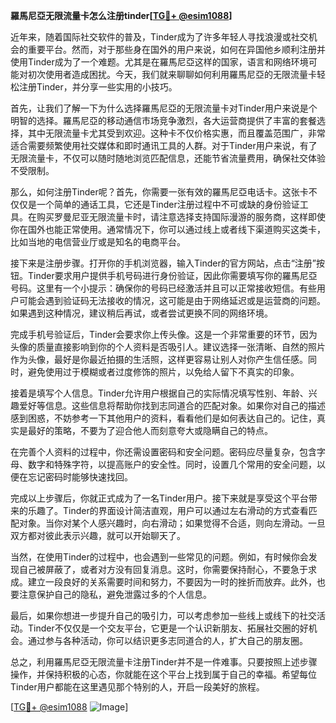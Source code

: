 **羅馬尼亞无限流量卡怎么注册tinder[[TG💪+ @esim1088](https://t.me/s/esim1088)]**

近年来，随着国际社交软件的普及，Tinder成为了许多年轻人寻找浪漫或社交机会的重要平台。然而，对于那些身在国外的用户来说，如何在异国他乡顺利注册并使用Tinder成为了一个难题。尤其是在羅馬尼亞这样的国家，语言和网络环境可能对初次使用者造成困扰。今天，我们就来聊聊如何利用羅馬尼亞的无限流量卡轻松注册Tinder，并分享一些实用的小技巧。

首先，让我们了解一下为什么选择羅馬尼亞的无限流量卡对Tinder用户来说是个明智的选择。羅馬尼亞的移动通信市场竞争激烈，各大运营商提供了丰富的套餐选择，其中无限流量卡尤其受到欢迎。这种卡不仅价格实惠，而且覆盖范围广，非常适合需要频繁使用社交媒体和即时通讯工具的人群。对于Tinder用户来说，有了无限流量卡，不仅可以随时随地浏览匹配信息，还能节省流量费用，确保社交体验不受限制。

那么，如何注册Tinder呢？首先，你需要一张有效的羅馬尼亞电话卡。这张卡不仅仅是一个简单的通话工具，它还是Tinder注册过程中不可或缺的身份验证工具。在购买罗曼尼亚无限流量卡时，请注意选择支持国际漫游的服务商，这样即使你在国外也能正常使用。通常情况下，你可以通过线上或者线下渠道购买这类卡，比如当地的电信营业厅或是知名的电商平台。

接下来是注册步骤。打开你的手机浏览器，输入Tinder的官方网站，点击“注册”按钮。Tinder要求用户提供手机号码进行身份验证，因此你需要填写你的羅馬尼亞号码。这里有一个小提示：确保你的号码已经激活并且可以正常接收短信。有些用户可能会遇到验证码无法接收的情况，这可能是由于网络延迟或是运营商的问题。如果遇到这种情况，建议稍后再试，或者尝试更换不同的网络环境。

完成手机号验证后，Tinder会要求你上传头像。这是一个非常重要的环节，因为头像的质量直接影响到你的个人资料是否吸引人。建议选择一张清晰、自然的照片作为头像，最好是你最近拍摄的生活照，这样更容易让别人对你产生信任感。同时，避免使用过于模糊或者过度修饰的照片，以免给人留下不真实的印象。

接着是填写个人信息。Tinder允许用户根据自己的实际情况填写性别、年龄、兴趣爱好等信息。这些信息将帮助你找到志同道合的匹配对象。如果你对自己的描述感到困惑，不妨参考一下其他用户的资料，看看他们是如何表达自己的。记住，真实是最好的策略，不要为了迎合他人而刻意夸大或隐瞒自己的特点。

在完善个人资料的过程中，你还需设置密码和安全问题。密码应尽量复杂，包含字母、数字和特殊字符，以提高账户的安全性。同时，设置几个常用的安全问题，以便在忘记密码时能够快速找回。

完成以上步骤后，你就正式成为了一名Tinder用户。接下来就是享受这个平台带来的乐趣了。Tinder的界面设计简洁直观，用户可以通过左右滑动的方式查看匹配对象。当你对某个人感兴趣时，向右滑动；如果觉得不合适，则向左滑动。一旦双方都对彼此表示兴趣，就可以开始聊天了。

当然，在使用Tinder的过程中，也会遇到一些常见的问题。例如，有时候你会发现自己被屏蔽了，或者对方没有回复消息。这时，你需要保持耐心，不要急于求成。建立一段良好的关系需要时间和努力，不要因为一时的挫折而放弃。此外，也要注意保护自己的隐私，避免泄露过多的个人信息。

最后，如果你想进一步提升自己的吸引力，可以考虑参加一些线上或线下的社交活动。Tinder不仅仅是一个交友平台，它更是一个认识新朋友、拓展社交圈的好机会。通过参与各种活动，你可以结识更多志同道合的人，扩大自己的朋友圈。

总之，利用羅馬尼亞无限流量卡注册Tinder并不是一件难事。只要按照上述步骤操作，并保持积极的心态，你就能在这个平台上找到属于自己的幸福。希望每位Tinder用户都能在这里遇见那个特别的人，开启一段美好的旅程。

[[TG💪+ @esim1088](https://t.me/s/esim1088) ![Image](https://i.postimg.cc/4NQfJmqS/Snipaste-2025-05-13-00-14-12.png)]